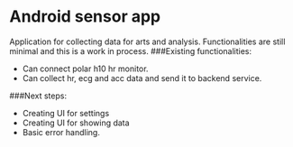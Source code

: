 # Android sensor app

Application for collecting data for arts and analysis. Functionalities are still minimal and this is a work in process.
###Existing functionalities:
- Can connect polar h10 hr monitor. 
- Can collect hr, ecg and acc data and send it to backend service. 


###Next steps: 
- Creating UI for settings
- Creating UI for showing data
- Basic error handling. 
